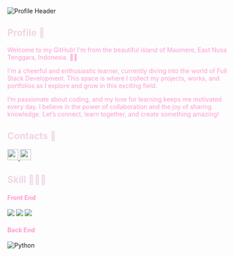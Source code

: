 <img src="profile_banner.png" alt="Profile Header">

<h2 style="color: #F1D4E5">Profile 🦑</h2>

<p style="color: #FF9BD2">
    Welcome to my GitHub! I'm from the beautiful island of Maumere, East Nusa Tenggara, Indonesia. 🌴✨
<p style="color: #FF9BD2">
    I'm a cheerful and enthusiastic learner, currently diving into the world of Full Stack Development. This space is where I collect my projects, works, and portfolios as I explore and grow in this exciting field.
</p>
<p style="color: #FF9BD2">
    I’m passionate about coding, and my love for learning keeps me motivated every day. I believe in the power of collaboration and the joy of sharing knowledge. Let’s connect, learn together, and create something amazing!
</p>

<h2 style="color: #F1D4E5">Contacts 📱</h2>
<p>
    <a href="https://www.linkedin.com/in/evania-joycelin-437714153/">
        <img src="https://img.shields.io/badge/linkedin-%230077B5.svg?&style=for-the-badge&logo=linkedin&logoColor=white" height=25>
    </a> 
    <a href="https://www.instagram.com/evaniajoycelin/">
        <img src="https://img.shields.io/badge/instagram-%23E4405F.svg?&style=for-the-badge&logo=instagram&logoColor=white" height=25>
    </a> 
</p>

<h2 style="color: #F1D4E5">Skill 🧘🏻‍♀️</h2>

<h4 style="color: #FF9BD2">Front End</h4>

<img src="https://img.shields.io/badge/HTML5-E34F26?style=for-the-badge&logo=html5&logoColor=white"> 
<img src="https://img.shields.io/badge/CSS3-1572B6?style=for-the-badge&logo=css3&logoColor=white"> 
<img src="https://img.shields.io/badge/JavaScript-F7DF1E?style=for-the-badge&logo=javascript&logoColor=black"> 

<h4 style="color: #FF9BD2">Back End</h2>
<img alt="Python" src="https://img.shields.io/badge/python%20-%2314354C.svg?&style=for-the-badge&logo=python&logoColor=white"/> 